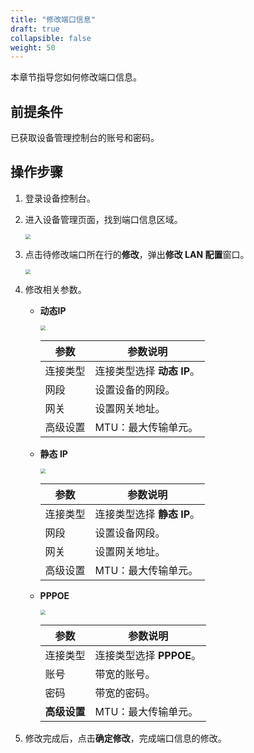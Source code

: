 ```yaml
---
title: "修改端口信息"
draft: true
collapsible: false
weight: 50
---
```


本章节指导您如何修改端口信息。

## 前提条件

已获取设备管理控制台的账号和密码。

## 操作步骤

1. 登录设备控制台。

2. 进入设备管理页面，找到端口信息区域。

   <img src="../../../_images/equip_modify_wan.png" style="zoom:50%;" />

3. 点击待修改端口所在行的**修改**，弹出**修改 LAN 配置**窗口。

   <img src="../../../_images/equip_modify_lan_win.png" style="zoom:50%;" />

4. 修改相关参数。

   - **动态IP**

     <img src="../../../_images/equip_modify_lan_win.png" style="zoom:50%;" />

     | 参数     | 参数说明                   |
     | -------- | -------------------------- |
     | 连接类型 | 连接类型选择 **动态 IP**。 |
     | 网段     | 设置设备的网段。           |
     | 网关     | 设置网关地址。             |
     | 高级设置 | MTU：最大传输单元。        |

   - **静态 IP**

     <img src="../../../_images/equip_modify_bgp_win.png" style="zoom:50%;" />

     | 参数     | 参数说明                   |
     | -------- | -------------------------- |
     | 连接类型 | 连接类型选择 **静态 IP**。 |
     | 网段     | 设置设备网段。             |
     | 网关     | 设置网关地址。             |
     | 高级设置 | MTU：最大传输单元。        |

   - **PPPOE**

     <img src="../../../_images/equip_modify_pppoe_win.png" style="zoom:50%;" />

     | 参数         | 参数说明                 |
     | ------------ | ------------------------ |
     | 连接类型     | 连接类型选择 **PPPOE**。 |
     | 账号         | 带宽的账号。             |
     | 密码         | 带宽的密码。             |
     | **高级设置** | MTU：最大传输单元。      |

5. 修改完成后，点击**确定修改**，完成端口信息的修改。
